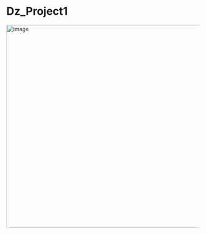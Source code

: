 # Dz_Project1

<img width="530" alt="image" src="https://user-images.githubusercontent.com/31728012/190923039-4a7a0fae-3833-43f1-8d2a-a57a49ff25c0.png">
